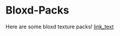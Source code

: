 # Bloxd-Packs
Here are some bloxd texture packs!
<a href="image_location.zip" download>link_text</a>
